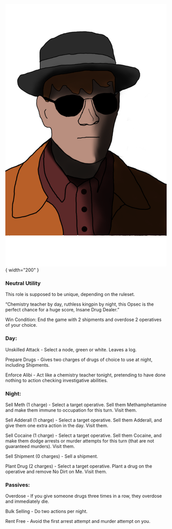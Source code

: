 ![drugdealer.png](Images/drugdealer.png){ width="200" }

### **Neutral Utility**

This role is supposed to be unique, depending on the ruleset.

“Chemistry teacher by day, ruthless kingpin by night, this Opsec is the perfect chance for a huge score, Insane Drug Dealer.”

Win Condition: End the game with 2 shipments and overdose 2 operatives of your choice.

### **Day:**

Unskilled Attack - Select a node, green or white. Leaves a log.

Prepare Drugs - Gives two charges of drugs of choice to use at night, including Shipments.

Enforce Alibi - Act like a chemistry teacher tonight, pretending to have done nothing to action checking investigative abilities.

### **Night:**

Sell Meth (1 charge) - Select a target operative. Sell them Methamphetamine and make them immune to occupation for this turn. Visit them.

Sell Adderall (1 charge) - Select a target operative. Sell them Adderall, and give them one extra action in the day. Visit them.

Sell Cocaine (1 charge) - Select a target operative. Sell them Cocaine, and make them dodge arrests or murder attempts for this turn (that are not guaranteed murders). Visit them.

Sell Shipment (0 charges) - Sell a shipment.

Plant Drug (2 charges) - Select a target operative. Plant a drug on the operative and remove No Dirt on Me. Visit them.

### **Passives:**

Overdose - If you give someone drugs three times in a row, they overdose and immediately die.

Bulk Selling - Do two actions per night.

Rent Free - Avoid the first arrest attempt and murder attempt on you.